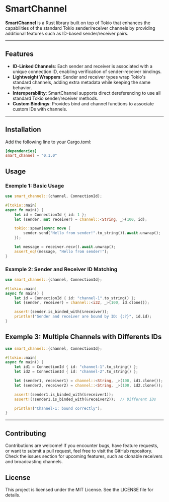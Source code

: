 # SmartChannel

**SmartChannel** is a Rust library built on top of Tokio that enhances the capabilities of the standard Tokio sender/receiver channels by providing additional features such as ID-based sender/receiver pairs.
 
---

## **Features**

- **ID-Linked Channels**: Each sender and receiver is associated with a unique connection ID, enabling verification of sender-receiver bindings.
- **Lightweight Wrappers**: Sender and receiver types wrap Tokio's standard channels, adding extra metadata while keeping the same behavior.
- **Interoperability**: SmartChannel supports direct dereferencing to use all standard Tokio sender/receiver methods.
- **Custom Bindings**: Provides bind and channel functions to associate custom IDs with channels.


---

## **Installation**

Add the following line to your Cargo.toml:
```toml
[dependencies]
smart_channel = "0.1.0"
```

## **Usage**

### Exemple 1: Basic Usage
```rust
use smart_channel::{channel, ConnectionId};

#[tokio::main]
async fn main() {
    let id = ConnectionId { id: 1 };
    let (sender, mut receiver) = channel::<String, _>(100, id);

    tokio::spawn(async move {
        sender.send("Hello from sender!".to_string()).await.unwrap();
    });

    let message = receiver.recv().await.unwrap();
    assert_eq!(message, "Hello from sender!");
}
```
### Example 2: Sender and Receiver ID Matching
```rust
use smart_channel::{channel, ConnectionId};

#[tokio::main]
async fn main() {
    let id = ConnectionId { id: "channel-1".to_string() };
    let (sender, receiver) = channel::<i32, _>(100, id.clone());

    assert!(sender.is_binded_with(&receiver));
    println!("Sender and receiver are bound by ID: {:?}", id.id);
}
```

## **Exemple 3: Multiple Channels with Differents IDs**

```rust
use smart_channel::{channel, ConnectionId};

#[tokio::main]
async fn main() {
    let id1 = ConnectionId { id: "channel-1".to_string() };
    let id2 = ConnectionId { id: "channel-2".to_string() };

    let (sender1, receiver1) = channel::<String, _>(100, id1.clone());
    let (sender2, receiver2) = channel::<String, _>(100, id2.clone());

    assert!(sender1.is_binded_with(&receiver1));
    assert!(!sender1.is_binded_with(&receiver2));  // Different IDs

    println!("Channel-1: bound correctly");
}
```

---

## **Contributing**

Contributions are welcome! If you encounter bugs, have feature requests, or want to submit a pull request, feel free to visit the GitHub repository.
Check the issues section for upcoming features, such as clonable receivers and broadcasting channels.

## **License**

This project is licensed under the MIT License. See the LICENSE file for details.

